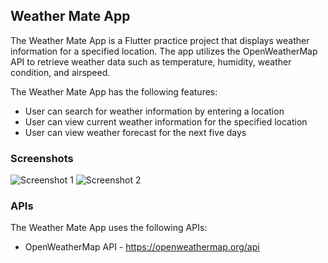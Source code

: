 ## Weather Mate App

The Weather Mate App is a Flutter practice project that displays weather information for a specified location. The app utilizes the OpenWeatherMap API to retrieve weather data such as temperature, humidity, weather condition, and airspeed. 

The Weather Mate App has the following features:

- User can search for weather information by entering a location
- User can view current weather information for the specified location
- User can view weather forecast for the next five days

### Screenshots

![Screenshot 1](screenshots/screenshot_1.png)
![Screenshot 2](screenshots/screenshot_2.png)

### APIs

The Weather Mate App uses the following APIs:

- OpenWeatherMap API - https://openweathermap.org/api




